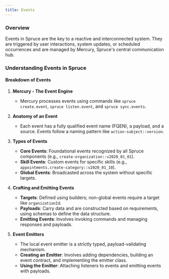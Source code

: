 ```yaml
---
title: Events
---
```

### Overview
Events in Spruce are the key to a reactive and interconnected system. They are triggered by user interactions, system updates, or scheduled occurrences and are managed by Mercury, Spruce's central communication hub.

### Understanding Events in Spruce

#### Breakdown of Events
1. **Mercury - The Event Engine**
   - Mercury processes events using commands like `spruce create.event`, `spruce listen.event`, and `spruce sync.events`.

2. **Anatomy of an Event**
   - Each event has a fully qualified event name (FQEN), a payload, and a source. Events follow a naming pattern like `action-subject::version`.

3. **Types of Events**
   - **Core Events**: Foundational events recognized by all Spruce components (e.g., `create-organization::v2020_01_01`).
   - **Skill Events**: Custom events for specific skills (e.g., `appointments.create-category::v2020_01_10`).
   - **Global Events**: Broadcasted across the system without specific targets.

4. **Crafting and Emitting Events**
   - **Targets**: Defined using builders; non-global events require a target like `organizationId`.
   - **Payloads**: Carry data and are constructed based on requirements, using schemas to define the data structure.
   - **Emitting Events**: Involves invoking commands and managing responses and payloads.

5. **Event Emitters**
   - The local event emitter is a strictly typed, payload-validating mechanism.
   - **Creating an Emitter**: Involves adding dependencies, building an event contract, and implementing the emitter class.
   - **Using the Emitter**: Attaching listeners to events and emitting events with payloads.